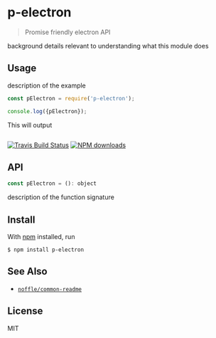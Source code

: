 # p-electron

> Promise friendly electron API

background details relevant to understanding what this module does

## Usage

description of the example

```js
const pElectron = require('p-electron');

console.log({pElectron});
```

This will output

```
```

[![Travis Build Status](https://img.shields.io/travis/parro-it/p-electron/master.svg)](http://travis-ci.org/parro-it/p-electron)
[![NPM downloads](https://img.shields.io/npm/dt/p-electron.svg)](https://npmjs.org/package/p-electron)


## API

```js
const pElectron = (): object
```

description of the function signature

## Install

With [npm](https://npmjs.org/) installed, run

```
$ npm install p-electron
```

## See Also

- [`noffle/common-readme`](https://github.com/noffle/common-readme)

## License

MIT

